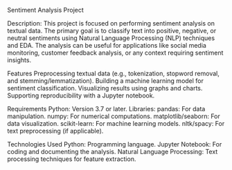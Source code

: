 Sentiment Analysis Project

Description:
This project is focused on performing sentiment analysis on textual data. 
The primary goal is to classify text into positive, negative, or neutral 
sentiments using Natural Language Processing (NLP) techniques and EDA. 
The analysis can be useful for applications like social media monitoring, 
customer feedback analysis, or any context requiring sentiment insights.

Features
Preprocessing textual data (e.g., tokenization, stopword removal, and stemming/lemmatization).
Building a machine learning model for sentiment classification.
Visualizing results using graphs and charts.
Supporting reproducibility with a Jupyter notebook.


Requirements
Python: Version 3.7 or later.
Libraries:
pandas: For data manipulation.
numpy: For numerical computations.
matplotlib/seaborn: For data visualization.
scikit-learn: For machine learning models.
nltk/spacy: For text preprocessing (if applicable).

Technologies Used
Python: Programming language.
Jupyter Notebook: For coding and documenting the analysis.
Natural Language Processing: Text processing techniques for feature extraction.
